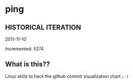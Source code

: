 # ping

## HISTORICAL ITERATION
2011-11-10

Incremented: 5274

## What is this?? 
Linux skills to hack the github commit visualization chart `;-)`
